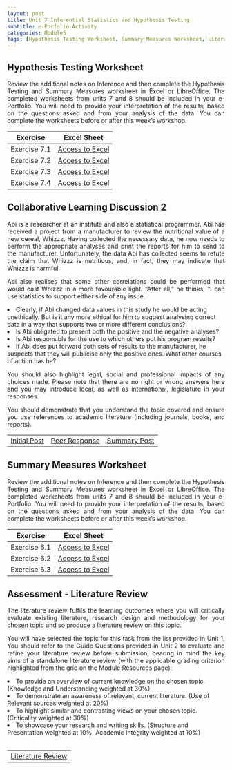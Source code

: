 ```yaml
---
layout: post
title: Unit 7 Inferential Statistics and Hypothesis Testing
subtitle: e-Porfolio Activity
categories: Module5
tags: [Hypothesis Testing Worksheet, Summary Measures Worksheet, Literature Review, RMPP]
---
```

<html lang="en">



<body>



<h2>Hypothesis Testing Worksheet</h2>

<p style="text-align: justify;">Review the additional notes on Inference and then complete the Hypothesis Testing and Summary Measures worksheet in Excel or LibreOffice. The completed worksheets from units 7 and 8 should be included in your e-Portfolio. You will need to provide your interpretation of the results, based on the questions asked and from your analysis of the data. You can complete the worksheets before or after this week’s workshop.</p>

<table>
  <thead>
    <tr>
      <th>Exercise</th>
      <th>Excel Sheet</th>
    </tr>
  </thead>
  <tbody>
    <tr>
      <td>Exercise 7.1</td>
      <td><a href="../../../../artefacts/RMPP_Unit07_7.1Excercise.xlsx" target="_blank" class="button large">Access to Excel</a></td>
    </tr>
    <tr>
      <td>Exercise 7.2</td>
      <td><a href="../../../../artefacts/RMPP_Unit07_7.2Excercise.xlsx" target="_blank" class="button large">Access to Excel</a></td>
    </tr>
    <tr>
      <td>Exercise 7.3</td>
      <td><a href="../../../../artefacts/RMPP_Unit07_7.3Excercise.xlsx" target="_blank" class="button large">Access to Excel</a></td>
    </tr>
    <tr>
      <td>Exercise 7.4</td>
      <td><a href="../../../../artefacts/RMPP_Unit07_7.4Excercise.xlsx" target="_blank" class="button large">Access to Excel</a></td>
    </tr>
  </tbody>
</table>

<h2>Collaborative Learning Discussion 2</h2>

<p style="text-align: justify;">Abi is a researcher at an institute and also a statistical programmer. Abi has received a project from a manufacturer to review the nutritional value of a new cereal, Whizzz. Having collected the necessary data, he now needs to perform the appropriate analyses and print the reports for him to send to the manufacturer. Unfortunately, the data Abi has collected seems to refute the claim that Whizzz is nutritious, and, in fact, they may indicate that Whizzz is harmful.</p>

<p style="text-align: justify;">Abi also realises that some other correlations could be performed that would cast Whizzz in a more favourable light. “After all,” he thinks, “I can use statistics to support either side of any issue.</p>
<li>Clearly, if Abi changed data values in this study he would be acting unethically. But is it any more ethical for him to suggest analysing correct data in a way that supports two or more different conclusions?</li>
<li>Is Abi obligated to present both the positive and the negative analyses?</li>
<li>Is Abi responsible for the use to which others put his program results?</li>
<li>If Abi does put forward both sets of results to the manufacturer, he suspects that they will publicise only the positive ones. What other courses of action has he?</li>

<p style="text-align: justify;">You should also highlight legal, social and professional impacts of any choices made. Please note that there are no right or wrong answers here and you may introduce local, as well as international, legislature in your responses.</p>

<p style="text-align: justify;">You should demonstrate that you understand the topic covered and ensure you use references to academic literature (including journals, books, and reports).</p>

<table>
    <tr>
       <td> <a href="../../../../artefacts/RMPP-Unit07-Initial_Post.pdf" target="_blank" class="button large">Initial Post</a></td> 
      <td> <a href="../../../../artefacts/RMPP-Unit07-Peer_Responses.pdf" target="_blank" class="button large">Peer Response</a></td> 
      <td> <a href="../../../../artefacts/RMPP-Unit07-Summary_Post.pdf" target="_blank" class="button large">Summary Post</a></td> 
    </tr>
</table>

<h2>Summary Measures Worksheet</h2>

<p style="text-align: justify;">Review the additional notes on Inference and then complete the Hypothesis Testing and Summary Measures worksheet in Excel or LibreOffice. The completed worksheets from units 7 and 8 should be included in your e-Portfolio. You will need to provide your interpretation of the results, based on the questions asked and from your analysis of the data. You can complete the worksheets before or after this week’s workshop.</p>

<table>
  <thead>
    <tr>
      <th>Exercise</th>
      <th>Excel Sheet</th>
    </tr>
  </thead>
  <tbody>
    <tr>
      <td>Exercise 6.1</td>
      <td><a href="../../../../artefacts/RMPP_Unit07_Excercise6.1.xlsx" target="_blank" class="button large">Access to Excel</a></td>
    </tr>
    <tr>
      <td>Exercise 6.2</td>
      <td><a href="../../../../artefacts/RMPP_Unit07_Excercise6.2.xlsx" target="_blank" class="button large">Access to Excel</a></td>
    </tr>
    <tr>
      <td>Exercise 6.3</td>
      <td><a href="../../../../artefacts/RMPP_Unit07_Excercise6.3.xlsx" target="_blank" class="button large">Access to Excel</a></td>
    </tr>
  </tbody>
</table>

<h2> Assessment - Literature Review</h2>
<p style="text-align: justify;">The literature review fulfils the learning outcomes where you will critically evaluate existing literature, research design and methodology for your chosen topic and so produce a literature review on this topic.</p>

<p style="text-align: justify;"> You will have selected the topic for this task from the list provided in Unit 1. You should refer to the Guide Questions provided in Unit 2 to evaluate and refine your literature review before submission, bearing in mind the key aims of a standalone literature review (with the applicable grading criterion highlighted from the grid on the Module Resources page):</p>

<li>To provide an overview of current knowledge on the chosen topic. (Knowledge and Understanding weighted at 30%)</li>
<li>To demonstrate an awareness of relevant, current literature. (Use of Relevant sources weighted at 20%)</li>
<li>To highlight similar and contrasting views on your chosen topic. (Criticality weighted at 30%)</li>
<li>To showcase your research and writing skills. (Structure and Presentation weighted at 10%, Academic Integrity weighted at 10%)</li>

<br>

<table>
    <tr>
       <td> <a href="../../../../artefacts/RMPP_Unit07_GenderPayGap_UKTech_LiteratureReview.pdf" target="_blank" class="button large">Literature Review</a></td> 
    </tr>
</table>

</body>
</html>


